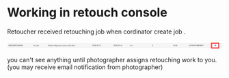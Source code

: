 # Working in retouch console

 Retoucher received  retouching job when cordinator create job .  

![](/assets/retoucher_grid.png)

you can't see anything until photographer assigns retouching work to you.\(you may receive email notification from photographer\)





